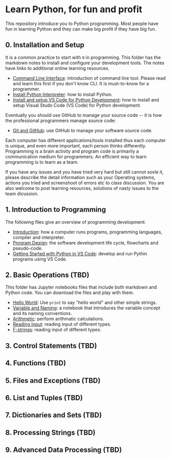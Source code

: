 # Learn Python, for fun and profit

This repository introduce you to Python programming. Most people have fun in learning Python and they can make big profit if they have big fun.

## 0. Installation and Setup

It is a common practice to start with `0` in programming. This folder has the markdown notes to install and configure your development tools. The notes have links to additional online learning resources.

- [Command Line Interface](0-installation-setup/command-line.md): introduction of command line tool. Please read and learn this first if you don't know CLI. It is must-to-know for a programmer.
- [Install Python Interpreter](0-installation-setup/install-python.md): how to install Python.
- [Install and setup VS Code for Python Development](./0-installation-setup/vscode-python.md): how to install and setup Visual Studo Code (VS Code) for Python development.

Eventually you should use GitHub to manage your source code -- it is how the professional programmers manage source code:

- [Git and GitHub](0-installation-setup/git-and-github.md): use GitHub to manage your software source code.

Each computer has different applications/tools installed thus each computer is unique, and even more important, each person thinks differently. Programming is a brain activity and program code is primarily a communication medium for programmers. An efficient way to learn programming is to learn as a team.

If you have any issues and you have tried very hard but still cannot sovle it, please describe the detail information such as your Operating systems, actions you tried and screenshoot of errors etc to class discussion. You are also welcome to post learning resources, solutions of nasty issues to the team dicussion.

## 1. Introduction to Programming

The following files give an overview of programming development:

- [Introduction](1-introduction-programming/introduction.md): how a computer runs programs, programming languages, compiler and interpreter.
- [Program Design](1-introduction-programming/program-design.md): the software development life cycle, flowcharts and pseudo-code.
- [Getting Started with Python in VS Code](1-introduction-programming/getting-started.md): develop and run Pythin programs using VS Code.

## 2. Basic Operations (TBD)

This folder has Jupyter notebooks files that include both markdown and Python code. You can download the files and play with them.

- [Hello World](2-basic-operations/hello-world.ipynb): Use `print` to say "hello world" and other simple strings.
- [Variable and Naming](2-basic-operations/variable-naming.ipynb): a notebook that introduces the variable concept and its naming conventions.
- [Arithmetic](2-basic-operations/arithmatic.ipynb): perform arithmatic calculations.
- [Reading Input](2-basic-operations/reading-input.pynb): reading input of different types.
- [F-strings](2-basic-operations/f-strings.ipynb): reading input of different types.

## 3. Control Statements (TBD)

## 4. Functions (TBD)

## 5. Files and Exceptions (TBD)

## 6. List and Tuples (TBD)

## 7. Dictionaries and Sets (TBD)

## 8. Processing Strings (TBD)

## 9. Advanced Data Processing (TBD)
